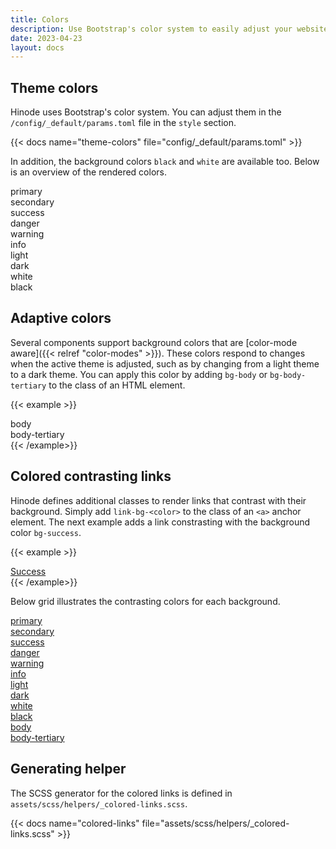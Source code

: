 ```yaml
---
title: Colors
description: Use Bootstrap's color system to easily adjust your website's colors.
date: 2023-04-23
layout: docs
---
```


## Theme colors

Hinode uses Bootstrap's color system. You can adjust them in the `/config/_default/params.toml` file in the `style` section.

{{< docs name="theme-colors" file="config/_default/params.toml" >}}

In addition, the background colors `black` and `white` are available too. Below is an overview of the rendered colors.

<div class="row">
    <div class="col-md-4">
        <div class="p-3 mb-3 text-bg-primary rounded-3 border">primary</div>
    </div>
    <div class="col-md-4">
        <div class="p-3 mb-3 text-bg-secondary rounded-3 border">secondary</div>
    </div>
    <div class="col-md-4">
        <div class="p-3 mb-3 text-bg-success rounded-3 border">success</div>
    </div>
    <div class="col-md-4">
        <div class="p-3 mb-3 text-bg-danger rounded-3 border">danger</div>
    </div>
    <div class="col-md-4">
        <div class="p-3 mb-3 text-bg-warning rounded-3 border">warning</div>
    </div>
    <div class="col-md-4">
        <div class="p-3 mb-3 text-bg-info rounded-3 border">info</div>
    </div>
    <div class="col-md-4">
        <div class="p-3 mb-3 text-bg-light rounded-3 border">light</div>
    </div>
    <div class="col-md-4">
        <div class="p-3 mb-3 text-bg-dark rounded-3 border">dark</div>
    </div>
    <div class="col-md-4">
        <div class="p-3 mb-3 bg-white text-bg-light rounded-3 border">white</div>
    </div>
    <div class="col-md-4">
        <div class="p-3 mb-3 bg-black text-white rounded-3 border">black</div>
    </div>
</div>

## Adaptive colors

Several components support background colors that are [color-mode aware]({{< relref "color-modes" >}}). These colors respond to changes when the active theme is adjusted, such as by changing from a light theme to a dark theme. You can apply this color by adding `bg-body` or `bg-body-tertiary` to the class of an HTML element.

{{< example >}}
    <div class="row">
        <div class="col-md-4">
            <div class="p-3 mb-3 bg-body text-bg-white rounded-3 border">body</div>
        </div>
        <div class="col-md-4">
            <div class="p-3 mb-3 bg-body-tertiary text-bg-white rounded-3 border">body-tertiary</div>
        </div>
    </div>
{{< /example>}}

## Colored contrasting links

Hinode defines additional classes to render links that contrast with their background. Simply add `link-bg-<color>` to the class of an `<a>` anchor element. The next example adds a link constrasting with the background color `bg-success`.

{{< example >}}
<div class="col-md-2">
    <div class="p-3 mb-3 bg-success rounded-3 text-center"><a class="link-bg-success" href="#!">Success</a></div>
</div>
{{< /example>}}

Below grid illustrates the contrasting colors for each background.

<div class="row">
    <div class="col-md-4">
        <div class="p-3 mb-3 text-bg-primary rounded-3 border"><a class="link-bg-primary" href="#!">primary</a></div>
    </div>
    <div class="col-md-4">
        <div class="p-3 mb-3 text-bg-secondary rounded-3 border"><a class="link-bg-secondary" href="#!">secondary</a></div>
    </div>
    <div class="col-md-4">
        <div class="p-3 mb-3 text-bg-success rounded-3 border"><a class="link-bg-success" href="#!">success</a></div>
    </div>
    <div class="col-md-4">
        <div class="p-3 mb-3 text-bg-danger rounded-3 border"><a class="link-bg-danger" href="#!">danger</a></div>
    </div>
    <div class="col-md-4">
        <div class="p-3 mb-3 text-bg-warning rounded-3 border"><a class="link-bg-warning" href="#!">warning</a></div>
    </div>
    <div class="col-md-4">
        <div class="p-3 mb-3 text-bg-info rounded-3 border"><a class="link-bg-info" href="#!">info</a></div>
    </div>
    <div class="col-md-4">
        <div class="p-3 mb-3 text-bg-light rounded-3 border"><a class="link-bg-light" href="#!">light</a></div>
    </div>
    <div class="col-md-4">
        <div class="p-3 mb-3 text-bg-dark rounded-3 border"><a class="link-bg-dark" href="#!">dark</a></div>
    </div>
    <div class="col-md-4">
        <div class="p-3 mb-3 bg-white rounded-3 border"><a class="link-bg-white" href="#!">white</a></div>
    </div>
    <div class="col-md-4">
        <div class="p-3 mb-3 bg-black text-white rounded-3 border"><a class="link-bg-black" href="#!">black</a></div>
    </div>
    <div class="col-md-4">
        <div class="p-3 mb-3 bg-body text-bg-white rounded-3 border"><a class="link-bg-body" href="#!">body</a></div>
    </div>
    <div class="col-md-4">
        <div class="p-3 mb-3 bg-body-tertiary text-bg-white rounded-3 border"><a class="link-bg-body-tertiary" href="#!">body-tertiary</a></div>
    </div>
</div>

## Generating helper

The SCSS generator for the colored links is defined in `assets/scss/helpers/_colored-links.scss`.

{{< docs name="colored-links" file="assets/scss/helpers/_colored-links.scss" >}}
